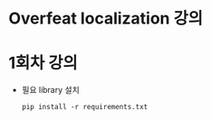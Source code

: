 # Overfeat localization 강의

# 1회차 강의 

- 필요 library 설치

  ```
  pip install -r requirements.txt
  ```

  